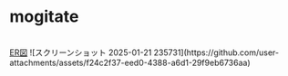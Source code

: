 # mogitate

</br>
<a href="mogitate.dio">ER図</a>
![スクリーンショット 2025-01-21 235731](https://github.com/user-attachments/assets/f24c2f37-eed0-4388-a6d1-29f9eb6736aa)
